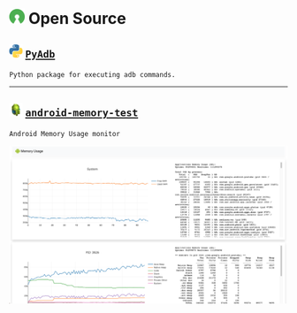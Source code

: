 # <img src="/imgs/open_source.png" width="28" height="28"> Open Source

## <img src="/imgs/py_icon.png" width="24" height="24"> [`PyAdb`](https://github.com/sergius-la/adb)

```
Python package for executing adb commands.
```

***

## <img src="/imgs/adb.jpeg" width="24" height="24"> [`android-memory-test`](https://github.com/sergius-la/android-memory-test)

```
Android Memory Usage monitor
```

<img src="/imgs/android-memory-test.png">
